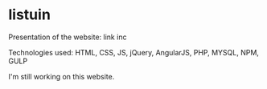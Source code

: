 # listuin

Presentation of the website: link inc

Technologies used: HTML, CSS, JS, jQuery, AngularJS, PHP, MYSQL, NPM, GULP

I'm still working on this website.

